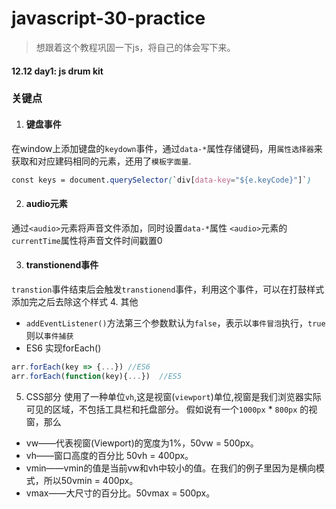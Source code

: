 # javascript-30-practice
> 想跟着这个教程巩固一下js，将自己的体会写下来。

#### 12.12 day1: js drum kit

### 关键点
1. #### 键盘事件
在window上添加键盘的`keydown`事件，通过`data-*`属性存储键码，用`属性选择器`来获取和对应建码相同的元素，还用了`模板字面量`.
```css
const keys = document.querySelector(`div[data-key="${e.keyCode}"]`)
```

2. #### audio元素
通过`<audio>`元素将声音文件添加，同时设置`data-*`属性
`<audio>`元素的`currentTime`属性将声音文件时间戳置0

3. #### transtionend事件

`transtion`事件结束后会触发`transtionend`事件，利用这个事件，可以在打鼓样式添加完之后去除这个样式
4. 其他
 * `addEventListener()`方法第三个参数默认为`false`，表示以`事件冒泡`执行，`true`则以`事件捕获`
 * ES6 实现forEach()
 ```javascript
 arr.forEach(key => {...}) //ES6
 arr.forEach(function(key){...})  //ES5
```

 5. CSS部分
使用了一种单位`vh`,这是视窗(`viewport`)单位,视窗是我们浏览器实际可见的区域，不包括工具栏和托盘部分。
假如说有一个`1000px` * `800px` 的视窗，那么
* vw——代表视窗(Viewport)的宽度为1%，50vw = 500px。
* vh——窗口高度的百分比 50vh = 400px。
* vmin——vmin的值是当前vw和vh中较小的值。在我们的例子里因为是横向模式，所以50vmin = 400px。
* vmax——大尺寸的百分比。50vmax = 500px。
